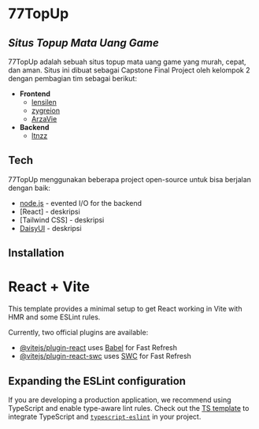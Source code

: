 # 77TopUp
## _Situs Topup Mata Uang Game_

77TopUp adalah sebuah situs topup mata uang game yang murah, cepat, dan aman. 
Situs ini dibuat sebagai Capstone Final Project oleh kelompok 2 dengan pembagian tim sebagai berikut:

- **Frontend**
    - [lensilen](https://github.com/lensilen)
    - [zygreion](https://github.com/zygreion)
    - [ArzaVie](https://github.com/ArzaVie)
- **Backend**
    - [ltnzz](https://github.com/ltnzz)

## Tech

77TopUp menggunakan beberapa project open-source untuk bisa berjalan dengan baik:

- [node.js] - evented I/O for the backend
- [React] - deskripsi
- [Tailwind CSS] - deskripsi
- [DaisyUI](https://github.com/saadeghi/daisyui) - deskripsi

## Installation

<!-- Dillinger requires [Node.js](https://nodejs.org/) v10+ to run.

Install the dependencies and devDependencies and start the server.

```sh
cd dillinger
npm i
node app
```

For production environments...

```sh
npm install --production
NODE_ENV=production node app
``` -->

<!-- **Free Software, Hell Yeah!** -->

[//]: # (These are reference links used in the body of this note and get stripped out when the markdown processor does its job. There is no need to format nicely because it shouldn't be seen. Thanks SO - http://stackoverflow.com/questions/4823468/store-comments-in-markdown-syntax)

   [node.js]: <http://nodejs.org>
   [express]: <http://expressjs.com>
   [Backend]: <https://github.com/ltnzz/77TopUp_BE>


# React + Vite

This template provides a minimal setup to get React working in Vite with HMR and some ESLint rules.

Currently, two official plugins are available:

- [@vitejs/plugin-react](https://github.com/vitejs/vite-plugin-react/blob/main/packages/plugin-react/README.md) uses [Babel](https://babeljs.io/) for Fast Refresh
- [@vitejs/plugin-react-swc](https://github.com/vitejs/vite-plugin-react-swc) uses [SWC](https://swc.rs/) for Fast Refresh

## Expanding the ESLint configuration

If you are developing a production application, we recommend using TypeScript and enable type-aware lint rules. Check out the [TS template](https://github.com/vitejs/vite/tree/main/packages/create-vite/template-react-ts) to integrate TypeScript and [`typescript-eslint`](https://typescript-eslint.io) in your project.
